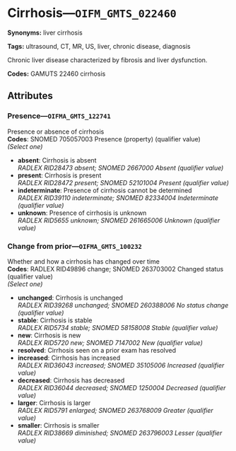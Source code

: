 # Cirrhosis—`OIFM_GMTS_022460`

**Synonyms:** liver cirrhosis

**Tags:** ultrasound, CT, MR, US, liver, chronic disease, diagnosis

Chronic liver disease characterized by fibrosis and liver dysfunction.

**Codes:** GAMUTS 22460 cirrhosis

## Attributes

### Presence—`OIFMA_GMTS_122741`

Presence or absence of cirrhosis  
**Codes**: SNOMED 705057003 Presence (property) (qualifier value)  
*(Select one)*

- **absent**: Cirrhosis is absent  
_RADLEX RID28473 absent; SNOMED 2667000 Absent (qualifier value)_
- **present**: Cirrhosis is present  
_RADLEX RID28472 present; SNOMED 52101004 Present (qualifier value)_
- **indeterminate**: Presence of cirrhosis cannot be determined  
_RADLEX RID39110 indeterminate; SNOMED 82334004 Indeterminate (qualifier value)_
- **unknown**: Presence of cirrhosis is unknown  
_RADLEX RID5655 unknown; SNOMED 261665006 Unknown (qualifier value)_

### Change from prior—`OIFMA_GMTS_100232`

Whether and how a cirrhosis has changed over time  
**Codes**: RADLEX RID49896 change; SNOMED 263703002 Changed status (qualifier value)  
*(Select one)*

- **unchanged**: Cirrhosis is unchanged  
_RADLEX RID39268 unchanged; SNOMED 260388006 No status change (qualifier value)_
- **stable**: Cirrhosis is stable  
_RADLEX RID5734 stable; SNOMED 58158008 Stable (qualifier value)_
- **new**: Cirrhosis is new  
_RADLEX RID5720 new; SNOMED 7147002 New (qualifier value)_
- **resolved**: Cirrhosis seen on a prior exam has resolved  
- **increased**: Cirrhosis has increased  
_RADLEX RID36043 increased; SNOMED 35105006 Increased (qualifier value)_
- **decreased**: Cirrhosis has decreased  
_RADLEX RID36044 decreased; SNOMED 1250004 Decreased (qualifier value)_
- **larger**: Cirrhosis is larger  
_RADLEX RID5791 enlarged; SNOMED 263768009 Greater (qualifier value)_
- **smaller**: Cirrhosis is smaller  
_RADLEX RID38669 diminished; SNOMED 263796003 Lesser (qualifier value)_